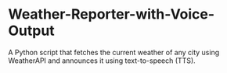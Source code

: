 # Weather-Reporter-with-Voice-Output
A Python script that fetches the current weather of any city using WeatherAPI and announces it using text-to-speech (TTS).
